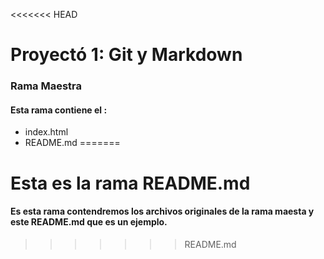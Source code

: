 <<<<<<< HEAD
# Proyectó 1: Git y Markdown

### Rama Maestra 

#### Esta rama contiene el :

- index.html
- README.md
=======
# Esta es la rama README.md

#### Es esta rama contendremos los archivos originales de la rama maesta y este README.md que es un ejemplo. 
>>>>>>> README.md
